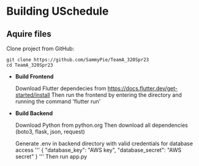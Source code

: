 # Building USchedule #

## Aquire files

Clone project from GitHub:
```
git clone https://github.com/SammyPie/TeamA_320Spr23
cd TeamA_320Spr23
```

* **Build Frontend**
    
    
    Download Flutter dependecies from https://docs.flutter.dev/get-started/install
    Then run the frontend by entering the directory and running the command 'flutter run'
* **Build Backend**
    

    Download Python from python.org
    Then download all dependencies (boto3, flask, json, request)
    
    Generate .env in backend directory with valid credentials for database access
    '''
    {
    "database_key": "AWS key",
    "database_secret": "AWS secret"
    }
    '''
    Then run app.py
